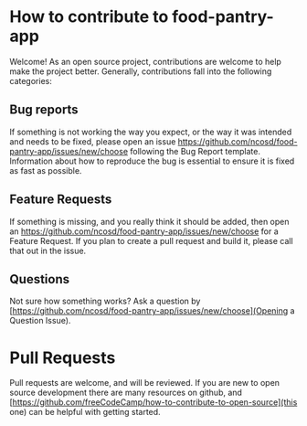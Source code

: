 # How to contribute to food-pantry-app

Welcome!  As an open source project, contributions are welcome to help make the project better.  Generally, contributions fall into the following categories:

## Bug reports
If something is not working the way you expect, or the way it was intended and needs to be fixed, please open an issue https://github.com/ncosd/food-pantry-app/issues/new/choose following the Bug Report template.   Information about how to reproduce the bug is essential to ensure it is fixed as fast as possible.

## Feature Requests
If something is missing, and you really think it should be added, then open an https://github.com/ncosd/food-pantry-app/issues/new/choose for a Feature Request.  If you plan to create a pull request and build it, please call that out in the issue.

## Questions
Not sure how something works?  Ask a question by [https://github.com/ncosd/food-pantry-app/issues/new/choose](Opening a Question Issue).

# Pull Requests
Pull requests are welcome, and will be reviewed.   If you are new to open source development there are many resources on github, and [https://github.com/freeCodeCamp/how-to-contribute-to-open-source](this one) can be helpful with getting started.

